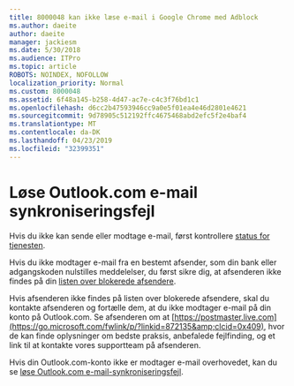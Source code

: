 ```yaml
---
title: 8000048 kan ikke læse e-mail i Google Chrome med Adblock
ms.author: daeite
author: daeite
manager: jackiesm
ms.date: 5/30/2018
ms.audience: ITPro
ms.topic: article
ROBOTS: NOINDEX, NOFOLLOW
localization_priority: Normal
ms.custom: 8000048
ms.assetid: 6f48a145-b258-4d47-ac7e-c4c3f76bd1c1
ms.openlocfilehash: d6cc2b47593946cc9a0e5f01ea4e46d2801e4621
ms.sourcegitcommit: 9d78905c512192ffc4675468abd2efc5f2e4baf4
ms.translationtype: MT
ms.contentlocale: da-DK
ms.lasthandoff: 04/23/2019
ms.locfileid: "32399351"
---
```

# <a name="fix-outlookcom-email-sync-issues"></a>Løse Outlook.com e-mail synkroniseringsfejl

Hvis du ikke kan sende eller modtage e-mail, først kontrollere [status for tjenesten](https://go.microsoft.com/fwlink/p/?linkid=837482&amp;clcid=0x409).
  
Hvis du ikke modtager e-mail fra en bestemt afsender, som din bank eller adgangskoden nulstilles meddelelser, du først sikre dig, at afsenderen ikke findes på din [listen over blokerede afsendere](https://go.microsoft.com/fwlink/p/?linkid=873133&amp;clcid=0x409).
  
Hvis afsenderen ikke findes på listen over blokerede afsendere, skal du kontakte afsenderen og fortælle dem, at du ikke modtager e-mail på din konto på Outlook.com. Se afsenderen om at [https://postmaster.live.com](https://go.microsoft.com/fwlink/p/?linkid=872135&amp;clcid=0x409), hvor de kan finde oplysninger om bedste praksis, anbefalede fejlfinding, og et link til at kontakte vores supportteam på afsenderen.
  
Hvis din Outlook.com-konto ikke er modtager e-mail overhovedet, kan du se [løse Outlook.com e-mail-synkroniseringsfejl](https://go.microsoft.com/fwlink/p/?linkid=2001207&amp;clcid=0x409).
  

